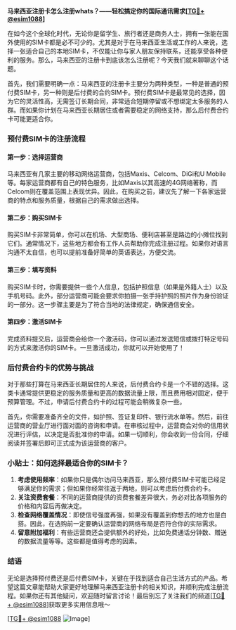 **马来西亚注册卡怎么注册whats？——轻松搞定你的国际通讯需求[[TG💪+ @esim1088](https://t.me/s/esim1088)]**

在如今这个全球化时代，无论你是留学生、旅行者还是商务人士，拥有一张能在国外使用的SIM卡都是必不可少的。尤其是对于在马来西亚生活或工作的人来说，选择一张适合自己的本地SIM卡，不仅能让你与家人朋友保持联系，还能享受各种便利的服务。那么，马来西亚的注册卡到底该怎么注册呢？今天我们就来聊聊这个话题。

首先，我们需要明确一点：马来西亚的注册卡主要分为两种类型，一种是普通的预付费SIM卡，另一种则是后付费的合约SIM卡。预付费SIM卡是最常见的选择，因为它的灵活性高，无需签订长期合同，非常适合短期停留或不想绑定太多服务的人群。而如果你计划在马来西亚长期居住或者需要稳定的网络支持，那么后付费合约卡可能更适合你。

### 预付费SIM卡的注册流程

#### 第一步：选择运营商
马来西亚有几家主要的移动网络运营商，包括Maxis、Celcom、DiGi和U Mobile等。每家运营商都有自己的特色服务，比如Maxis以其高速的4G网络著称，而Celcom则在覆盖范围上表现优异。因此，在购买之前，建议先了解一下各家运营商的特点和服务质量，根据自己的需求做出选择。

#### 第二步：购买SIM卡
购买SIM卡非常简单，你可以在机场、大型商场、便利店甚至是路边的小摊位找到它们。通常情况下，这些地方都会有工作人员帮助你完成注册过程。如果你对语言沟通不太自信，也可以提前准备好简单的英语表达，方便交流。

#### 第三步：填写资料
购买SIM卡时，你需要提供一些个人信息，包括护照信息（如果是外籍人士）以及手机号码。此外，部分运营商可能会要求你拍摄一张手持护照的照片作为身份验证的一部分。这一步骤主要是为了符合当地的法律规定，确保通信安全。

#### 第四步：激活SIM卡
完成资料提交后，运营商会给你一个激活码，你可以通过发送短信或拨打特定号码的方式来激活你的SIM卡。一旦激活成功，你就可以开始使用了！

### 后付费合约卡的优势与挑战

对于那些打算在马来西亚长期居住的人来说，后付费合约卡是一个不错的选择。这类卡通常提供更稳定的服务质量和更高的数据流量上限，而且费用相对固定，便于预算管理。不过，申请后付费合约卡的过程可能会稍微复杂一些。

首先，你需要准备齐全的文件，如护照、签证复印件、银行流水单等。然后，前往运营商的营业厅进行面对面的咨询和申请。在审核过程中，运营商会对你的信用状况进行评估，以决定是否批准你的申请。如果一切顺利，你会收到一份合同，仔细阅读并签署后即可正式成为该运营商的客户。

### 小贴士：如何选择最适合你的SIM卡？

1. **考虑使用频率**：如果你只是偶尔访问马来西亚，那么预付费SIM卡可能已经足够满足你的需求；但如果你经常往返于两地，则可以考虑后付费合约卡。
2. **关注资费套餐**：不同的运营商提供的资费套餐差异很大，务必对比各项服务的价格和内容后再做决定。
3. **检查网络覆盖情况**：即使信号强度再强，如果没有覆盖到你想去的地方也是白搭。因此，在选购前一定要确认运营商的网络布局是否符合你的实际需求。
4. **留意附加福利**：有些运营商还会提供额外的好处，比如免费通话分钟数、赠送的数据流量等等。这些都是值得考虑的因素。

### 结语

无论是选择预付费还是后付费SIM卡，关键在于找到适合自己生活方式的产品。希望这篇文章能帮助大家更好地理解马来西亚注册卡的相关知识，并顺利完成注册流程。如果你还有其他疑问，欢迎随时留言讨论！最后别忘了关注我们的频道[[TG💪+ @esim1088](https://t.me/s/esim1088)]获取更多实用信息哦～

[[TG💪+ @esim1088](https://t.me/s/esim1088) ![Image](https://i.postimg.cc/4NQfJmqS/Snipaste-2025-05-13-00-14-12.png)]